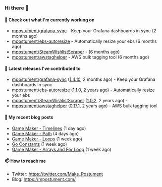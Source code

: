 ### Hi there 👋

#### 👷 Check out what I'm currently working on

- [mpostument/grafana-sync](https://github.com/mpostument/grafana-sync) - Keep your Grafana dashboards in sync (2 months ago)
- [mpostument/ebs-autoresize](https://github.com/mpostument/ebs-autoresize) - Automatically resize your ebs (6 months ago)
- [mpostument/SteamWishlistScraper](https://github.com/mpostument/SteamWishlistScraper) -  (6 months ago)
- [mpostument/awstaghelper](https://github.com/mpostument/awstaghelper) - AWS bulk tagging tool (6 months ago)

#### 🔭 Latest releases I've contributed to

- [mpostument/grafana-sync](https://github.com/mpostument/grafana-sync) ([1.4.10](https://github.com/mpostument/grafana-sync/releases/tag/1.4.10), 2 months ago) - Keep your Grafana dashboards in sync
- [mpostument/ebs-autoresize](https://github.com/mpostument/ebs-autoresize) ([1.1.0](https://github.com/mpostument/ebs-autoresize/releases/tag/1.1.0), 2 years ago) - Automatically resize your ebs
- [mpostument/SteamWishlistScraper](https://github.com/mpostument/SteamWishlistScraper) ([1.0.2](https://github.com/mpostument/SteamWishlistScraper/releases/tag/1.0.2), 2 years ago) - 
- [mpostument/awstaghelper](https://github.com/mpostument/awstaghelper) ([0.17.1](https://github.com/mpostument/awstaghelper/releases/tag/0.17.1), 2 years ago) - AWS bulk tagging tool

#### 📜 My recent blog posts

- [Game Maker - Timelines](https://mpostument.com/2022/11/19/timeline/) (1 day ago)
- [Game Maker - Path](https://mpostument.com/2022/11/16/path/) (4 days ago)
- [Game Maker - Loops](https://mpostument.com/2022/11/13/loops/) (1 week ago)
- [Go Constants](https://mpostument.com/2022/11/12/go-constant/) (1 week ago)
- [Game Maker - Arrays and For Loop](https://mpostument.com/2022/11/09/arrays/) (1 week ago)

#### 📫 How to reach me

- Twitter: https://twitter.com/Maks_Postument
- Blog: https://mpostument.com/
